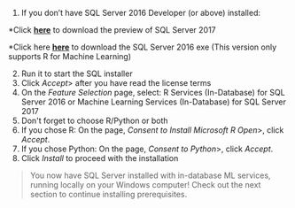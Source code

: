 1. If you don’t have SQL Server 2016 Developer (or above) installed:

*Click [**here**](https://www.microsoft.com/en-us/evalcenter/evaluate-sql-server-2017-ctp/) to download the preview of SQL Server 2017

*Click here [**here**](http://go.microsoft.com/fwlink/?LinkID=799009) to download the SQL Server 2016 exe  (This version only supports R for Machine Learning)

2. Run it to start the SQL installer
3. Click *Accept*> after you have read the license terms
4. On the *Feature Selection* page, select: R Services (In-Database) for SQL Server 2016 or Machine Learning Services (In-Database) for SQL Server 2017
5. Don't forget to choose R/Python or both
6. If you chose R: On the page, *Consent to Install Microsoft R Open*>, click *Accept*.
7. If you chose Python: On the page, *Consent to Python*>, click *Accept*.
8. Click *Install* to proceed with the installation

> You now have SQL Server installed with in-database ML services, running locally on your Windows computer! Check out the next section to continue installing prerequisites.
